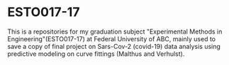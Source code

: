 # ESTO017-17
This is a repositories for my graduation subject "Experimental Methods in Engineering"(ESTO017-17) at Federal University of ABC, mainly used to save a copy of final project on Sars-Cov-2 (covid-19) data analysis using predictive modeling on curve fittings (Malthus and Verhulst).
